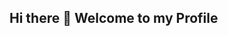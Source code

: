 ## Hi there 👋 Welcome to my Profile

<!--
**abhishekbaranawal/abhishekbaranawal** is a ✨ _special_ ✨ repository because its `README.md` (this file) appears on your GitHub profile.

Here are some ideas to get you started:

- 🔭 I’m currently working on ...

- 🌱 I’m currently learning ...

- 👯 I’m looking to collaborate on ...

- 🤔 I’m looking for help with ...

- 💬 Ask me about ...

- 🤝 Let's Connect:

- LinkedIn: (https://www.linkedin.com/in/abhishek-baranawal-971847291/)

- 📫 How to reach me:

- ✉️ Email: abhishekbaranawal00@gmail.com 

- 😄 Pronouns: ...

- ⚡ Fun fact: ...
-->
